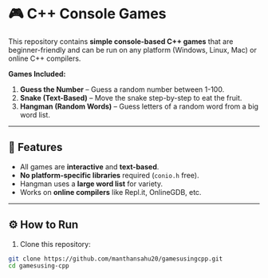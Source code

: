 # 🎮 C++ Console Games

This repository contains **simple console-based C++ games** that are beginner-friendly and can be run on any platform (Windows, Linux, Mac) or online C++ compilers.

**Games Included:**
1. **Guess the Number** – Guess a random number between 1-100.
2. **Snake (Text-Based)** – Move the snake step-by-step to eat the fruit.
3. **Hangman (Random Words)** – Guess letters of a random word from a big word list.

---

## 📝 Features

- All games are **interactive** and **text-based**.
- **No platform-specific libraries** required (`conio.h` free).
- Hangman uses a **large word list** for variety.
- Works on **online compilers** like Repl.it, OnlineGDB, etc.

---

## ⚙️ How to Run

1. Clone this repository:

```bash
git clone https://github.com/manthansahu20/gamesusingcpp.git
cd gamesusing-cpp
